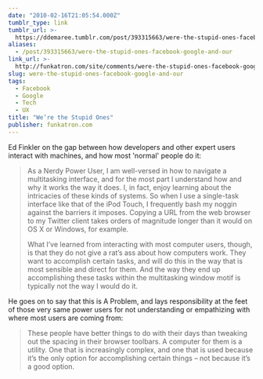 ```yaml
---
date: "2010-02-16T21:05:54.000Z"
tumblr_type: link
tumblr_url: >-
  https://ddemaree.tumblr.com/post/393315663/were-the-stupid-ones-facebook-google-and-our
aliases:
  - /post/393315663/were-the-stupid-ones-facebook-google-and-our
link_url: >-
  http://funkatron.com/site/comments/were-the-stupid-ones-facebook-google-and-our-failure-as-developers/
slug: were-the-stupid-ones-facebook-google-and-our
tags:
  - Facebook
  - Google
  - Tech
  - UX
title: "We’re the Stupid Ones"
publisher: funkatron.com
---
```


Ed Finkler on the gap between how developers and other expert users interact with machines, and how most 'normal' people do it:

> As a Nerdy Power User, I am well-versed in how to navigate a multitasking interface, and for the most part I understand how and why it works the way it does. I, in fact, enjoy learning about the intricacies of these kinds of systems. So when I use a single-task interface like that of the iPod Touch, I frequently bash my noggin against the barriers it imposes. Copying a URL from the web browser to my Twitter client takes orders of magnitude longer than it would on OS X or Windows, for example.
>
> What I’ve learned from interacting with most computer users, though, is that they do not give a rat’s ass about how computers work. They want to accomplish certain tasks, and will do this in the way that is most sensible and direct for them. And the way they end up accomplishing these tasks within the multitasking window motif is typically not the way I would do it.

He goes on to say that this is A Problem, and lays responsibility at the feet of those very same power users for not understanding or empathizing with where most users are coming from:

> These people have better things to do with their days than tweaking out the spacing in their browser toolbars. A computer for them is a utility. One that is increasingly complex, and one that is used because it’s the only option for accomplishing certain things – not because it’s a good option.
